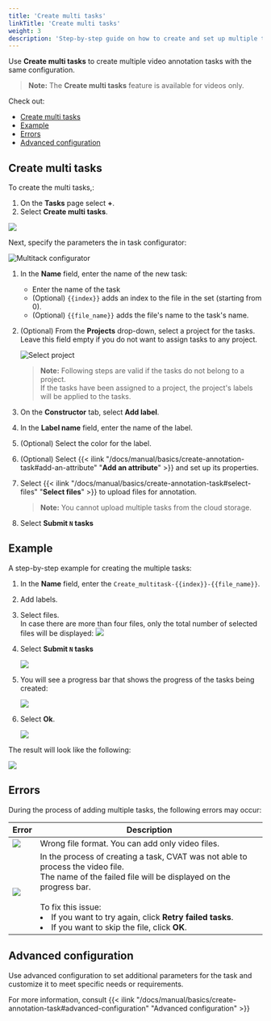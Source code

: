```yaml
---
title: 'Create multi tasks'
linkTitle: 'Create multi tasks'
weight: 3
description: 'Step-by-step guide on how to create and set up multiple tasks'
---
```


Use **Create multi tasks** to create multiple video annotation tasks with the same configuration.

> **Note:** The **Create multi tasks** feature is available for videos only.

Check out:

- [Create multi tasks](#create-multi-tasks)
- [Example](#example)
- [Errors](#errors)
- [Advanced configuration](#advanced-configuration)

## Create multi tasks

To create the multi tasks,:
1. On the **Tasks** page select **+**.
1. Select **Create multi tasks**.

![](/images/create_multi_tasks_1.png)

Next, specify the parameters the in task configurator:

![Multitack configurator](/images/create_multi_tasks_2.png)

1. In the **Name** field, enter the name of the new task:

   - Enter the name of the task
   - (Optional) `{{index}}` adds an index to the file in the set (starting from 0).
   - (Optional) `{{file_name}}` adds the file's name to the task's name.

1. (Optional) From the **Projects** drop-down, select a project for the tasks.
   <br>Leave this field empty if you do not want to assign tasks to any project.

   ![Select project](/images/select_project.png)

   > **Note:** Following steps are valid if the tasks do not belong to a project.
   > <br>If the tasks have been assigned to a project, the project's labels will be applied to the tasks.

1. On the **Constructor** tab, select **Add label**.
1. In the **Label name** field, enter the name of the label.
1. (Optional) Select the color for the label.
1. (Optional) Select
   {{< ilink "/docs/manual/basics/create-annotation-task#add-an-attribute" "**Add an attribute**" >}}
   and set up its properties.
1. Select {{< ilink "/docs/manual/basics/create-annotation-task#select-files" "**Select files**" >}}
   to upload files for annotation.
   > **Note:** You cannot upload multiple tasks from the cloud storage.
1. Select **Submit `N` tasks**

## Example

A step-by-step example for creating the multiple tasks:

1. In the **Name** field, enter the `Create_multitask-{{index}}-{{file_name}}`.
2. Add labels.
3. Select files. <br>In case there are more than four files,
   only the total number of selected files will be displayed:
   ![](/images/create_multi_tasks_3.png)
4. Select **Submit `N` tasks**

   ![](/images/create_multi_tasks_4.png)

5. You will see a progress bar that shows the progress of the tasks being created:

   ![](/images/create_multi_tasks_5.png)

6. Select **Ok**.

   ![](/images/create_multi_tasks_6.png)

The result will look like the following:

![](/images/create_multi_tasks_7.png)

## Errors

During the process of adding multiple tasks, the following errors may occur:

<!--lint disable maximum-line-length-->

| Error                     | Description                                                                                                                                                                                                                                                                                      |
| ------------------------- | ------------------------------------------------------------------------------------------------------------------------------------------------------------------------------------------------------------------------------------------------------------------------------------------------ |
| ![](/images/create_multi_tasks_8.png) | Wrong file format. You can add only video files.                                                                                                                                                                                                                                                 |
| ![](/images/create_multi_tasks_9.png) | In the process of creating a task, CVAT was not able to process the video file. <br>The name of the failed file will be displayed on the progress bar. <br><br> To fix this issue: <li> If you want to try again, click **Retry failed tasks**. <li> If you want to skip the file, click **OK**. |

<!--lint enable maximum-line-length-->

## Advanced configuration

Use advanced configuration to set additional parameters for the task
and customize it to meet specific needs or requirements.

For more information, consult
{{< ilink "/docs/manual/basics/create-annotation-task#advanced-configuration" "Advanced configuration" >}}
